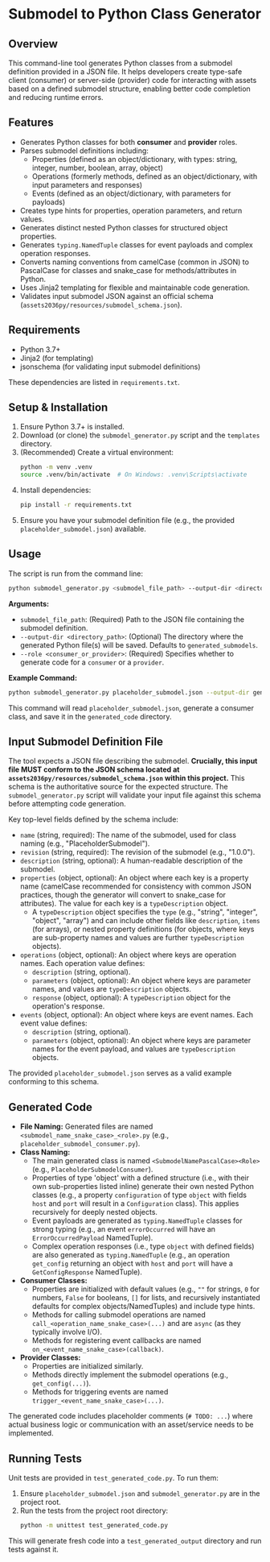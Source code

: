 # Submodel to Python Class Generator

## Overview

This command-line tool generates Python classes from a submodel definition provided in a JSON file. It helps developers create type-safe client (consumer) or server-side (provider) code for interacting with assets based on a defined submodel structure, enabling better code completion and reducing runtime errors.

## Features

*   Generates Python classes for both **consumer** and **provider** roles.
*   Parses submodel definitions including:
    *   Properties (defined as an object/dictionary, with types: string, integer, number, boolean, array, object)
    *   Operations (formerly methods, defined as an object/dictionary, with input parameters and responses)
    *   Events (defined as an object/dictionary, with parameters for payloads)
*   Creates type hints for properties, operation parameters, and return values.
*   Generates distinct nested Python classes for structured object properties.
*   Generates `typing.NamedTuple` classes for event payloads and complex operation responses.
*   Converts naming conventions from camelCase (common in JSON) to PascalCase for classes and snake\_case for methods/attributes in Python.
*   Uses Jinja2 templating for flexible and maintainable code generation.
*   Validates input submodel JSON against an official schema (`assets2036py/resources/submodel_schema.json`).

## Requirements

*   Python 3.7+
*   Jinja2 (for templating)
*   jsonschema (for validating input submodel definitions)

These dependencies are listed in `requirements.txt`.

## Setup & Installation

1.  Ensure Python 3.7+ is installed.
2.  Download (or clone) the `submodel_generator.py` script and the `templates` directory.
3.  (Recommended) Create a virtual environment:
    ```bash
    python -m venv .venv
    source .venv/bin/activate  # On Windows: .venv\Scripts\activate
    ```
4.  Install dependencies:
    ```bash
    pip install -r requirements.txt
    ```
5.  Ensure you have your submodel definition file (e.g., the provided `placeholder_submodel.json`) available.

## Usage

The script is run from the command line:

```bash
python submodel_generator.py <submodel_file_path> --output-dir <directory_path> --role <consumer_or_provider>
```

**Arguments:**

*   `submodel_file_path`: (Required) Path to the JSON file containing the submodel definition.
*   `--output-dir <directory_path>`: (Optional) The directory where the generated Python file(s) will be saved. Defaults to `generated_submodels`.
*   `--role <consumer_or_provider>`: (Required) Specifies whether to generate code for a `consumer` or a `provider`.

**Example Command:**

```bash
python submodel_generator.py placeholder_submodel.json --output-dir generated_code --role consumer
```
This command will read `placeholder_submodel.json`, generate a consumer class, and save it in the `generated_code` directory.

## Input Submodel Definition File

The tool expects a JSON file describing the submodel. **Crucially, this input file MUST conform to the JSON schema located at `assets2036py/resources/submodel_schema.json` within this project.** This schema is the authoritative source for the expected structure. The `submodel_generator.py` script will validate your input file against this schema before attempting code generation.

Key top-level fields defined by the schema include:

*   `name` (string, required): The name of the submodel, used for class naming (e.g., "PlaceholderSubmodel").
*   `revision` (string, required): The revision of the submodel (e.g., "1.0.0").
*   `description` (string, optional): A human-readable description of the submodel.
*   `properties` (object, optional): An object where each key is a property name (camelCase recommended for consistency with common JSON practices, though the generator will convert to snake\_case for attributes). The value for each key is a `typeDescription` object.
    *   A `typeDescription` object specifies the `type` (e.g., "string", "integer", "object", "array") and can include other fields like `description`, `items` (for arrays), or nested property definitions (for objects, where keys are sub-property names and values are further `typeDescription` objects).
*   `operations` (object, optional): An object where keys are operation names. Each operation value defines:
    *   `description` (string, optional).
    *   `parameters` (object, optional): An object where keys are parameter names, and values are `typeDescription` objects.
    *   `response` (object, optional): A `typeDescription` object for the operation's response.
*   `events` (object, optional): An object where keys are event names. Each event value defines:
    *   `description` (string, optional).
    *   `parameters` (object, optional): An object where keys are parameter names for the event payload, and values are `typeDescription` objects.

The provided `placeholder_submodel.json` serves as a valid example conforming to this schema.

## Generated Code

*   **File Naming:** Generated files are named `<submodel_name_snake_case>_<role>.py` (e.g., `placeholder_submodel_consumer.py`).
*   **Class Naming:**
    *   The main generated class is named `<SubmodelNamePascalCase><Role>` (e.g., `PlaceholderSubmodelConsumer`).
    *   Properties of type 'object' with a defined structure (i.e., with their own sub-properties listed inline) generate their own nested Python classes (e.g., a property `configuration` of type `object` with fields `host` and `port` will result in a `Configuration` class). This applies recursively for deeply nested objects.
    *   Event payloads are generated as `typing.NamedTuple` classes for strong typing (e.g., an event `errorOccurred` will have an `ErrorOccurredPayload` NamedTuple).
    *   Complex operation responses (i.e., type `object` with defined fields) are also generated as `typing.NamedTuple` (e.g., an operation `get_config` returning an object with `host` and `port` will have a `GetConfigResponse` NamedTuple).
*   **Consumer Classes:**
    *   Properties are initialized with default values (e.g., `""` for strings, `0` for numbers, `False` for booleans, `[]` for lists, and recursively instantiated defaults for complex objects/NamedTuples) and include type hints.
    *   Methods for calling submodel operations are named `call_<operation_name_snake_case>(...)` and are `async` (as they typically involve I/O).
    *   Methods for registering event callbacks are named `on_<event_name_snake_case>(callback)`.
*   **Provider Classes:**
    *   Properties are initialized similarly.
    *   Methods directly implement the submodel operations (e.g., `get_config(...)`).
    *   Methods for triggering events are named `trigger_<event_name_snake_case>(...)`.

The generated code includes placeholder comments (`# TODO: ...`) where actual business logic or communication with an asset/service needs to be implemented.

## Running Tests

Unit tests are provided in `test_generated_code.py`. To run them:

1.  Ensure `placeholder_submodel.json` and `submodel_generator.py` are in the project root.
2.  Run the tests from the project root directory:
    ```bash
    python -m unittest test_generated_code.py
    ```

This will generate fresh code into a `test_generated_output` directory and run tests against it.

```
